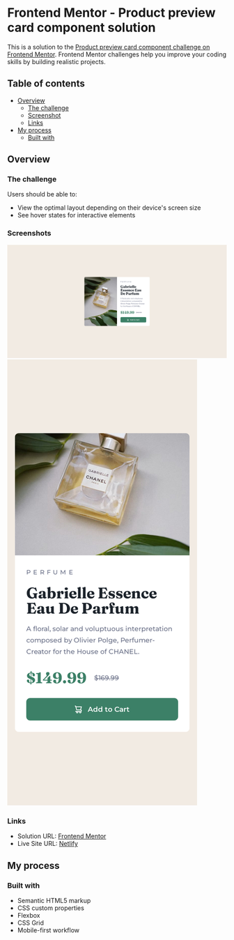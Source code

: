 # Frontend Mentor - Product preview card component solution

This is a solution to the [Product preview card component challenge on Frontend Mentor](https://www.frontendmentor.io/challenges/product-preview-card-component-GO7UmttRfa). Frontend Mentor challenges help you improve your coding skills by building realistic projects.

## Table of contents

- [Overview](#overview)
  - [The challenge](#the-challenge)
  - [Screenshot](#screenshots)
  - [Links](#links)
- [My process](#my-process)
  - [Built with](#built-with)

## Overview

### The challenge

Users should be able to:

- View the optimal layout depending on their device's screen size
- See hover states for interactive elements

### Screenshots

![](screenshot-desktop.png)
![](screenshot-mobile.png)

### Links

- Solution URL: [Frontend Mentor](https://www.frontendmentor.io/solutions/perfume-preview-card-lvzcb6Jxj-)
- Live Site URL: [Netlify](https://lukeramljak-perfume-product-card.netlify.app/)

## My process

### Built with

- Semantic HTML5 markup
- CSS custom properties
- Flexbox
- CSS Grid
- Mobile-first workflow
